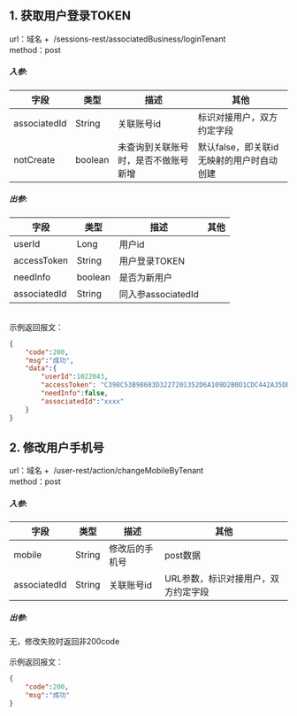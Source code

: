 <a name="KKCJ2"></a>
## 1. 获取用户登录TOKEN
  url：域名 +  /sessions-rest/associatedBusiness/loginTenant<br />  method：post
<a name="RLn2W"></a>
##### 入参:
| **字段** | **类型** | **描述** | **其他** |
| --- | --- | --- | --- |
| associatedId | String | 关联账号id | 标识对接用户，双方约定字段 |
| notCreate | boolean | 未查询到关联账号时，是否不做账号新增 | 默认false，即关联id无映射的用户时自动创建 |

<a name="pRpTT"></a>
##### 出参:
| **字段** | **类型** | **描述** | **其他** |
| --- | --- | --- | --- |
| userId | Long | 用户id |  |
| accessToken | String | 用户登录TOKEN |  |
| needInfo | boolean | 是否为新用户 |  |
| associatedId | String | 同入参associatedId |  |


<br />示例返回报文：
```json
{
	"code":200,
	"msg":"成功",
	"data":{
		"userId":1022043,
		"accessToken": "C398C53B98683D3227201352D6A109D2B0D1CDC442A35DDEE5011FA52D34A05F83F1D697CF26B35A9028597DD874262D3CA660981DDD8BC7CC9D5864EF9A6E3C69BB63E5F1CCB7B8EAEFF53B61A5A6CD66D01A2FFFDE8E3A07199FA20DC6D0D92812B9B9C73308EEAA30359D83E9D44AEA22A429F61FFED283E8B4B93BE0E38A.2566C3A45617DAFDE820E02555D3ADBB8141B91FFC524607913A46335D1E9D4C",
		"needInfo":false,
		"associatedId":"xxxx"
	}
}

```
<a name="NDiDY"></a>
## 2. 修改用户手机号
 url：域名 +  /user-rest/action/changeMobileByTenant<br /> method：post
<a name="3jtNd"></a>
##### 入参:
| **字段** | **类型** | **描述** | **其他** |
| --- | --- | --- | --- |
| mobile | String | 修改后的手机号 | post数据 |
| associatedId | String | 关联账号id | URL参数，标识对接用户，双方约定字段 |

<a name="Uf3qT"></a>
##### 出参:
无，修改失败时返回非200code<br />
<br />示例返回报文：
```json
{
	"code":200, 
	"msg":"成功"
}
```

